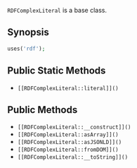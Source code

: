 `RDFComplexLiteral` is a base class.

## Synopsis

```php
uses('rdf');
```

## Public Static Methods

* `[[RDFComplexLiteral::literal]]()`

## Public Methods

* `[[RDFComplexLiteral::__construct]]()`
* `[[RDFComplexLiteral::asArray]]()`
* `[[RDFComplexLiteral::asJSONLD]]()`
* `[[RDFComplexLiteral::fromDOM]]()`
* `[[RDFComplexLiteral::__toString]]()`

